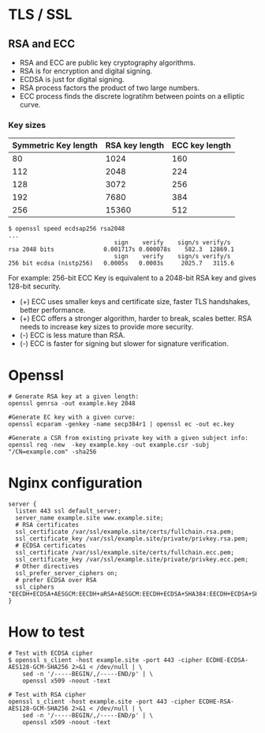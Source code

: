 # TLS / SSL

## RSA and ECC

- RSA and ECC are public key cryptography algorithms.
- RSA is for encryption and digital signing.
- ECDSA is just for digital signing.
- RSA process factors the product of two large numbers.
- ECC process finds the discrete logratihm between points on a elliptic curve.

### Key sizes

| Symmetric Key length |  RSA key length |   ECC key length   | 
|----------------------|-----------------|--------------------|
| 80                   | 1024            | 160                |
| 112                  | 2048            | 224                |
| 128                  | 3072            | 256                |
| 192                  | 7680            | 384                |
| 256                  | 15360           | 512                |

```
$ openssl speed ecdsap256 rsa2048
...
                              sign    verify    sign/s verify/s
rsa 2048 bits              0.001717s 0.000078s    582.3  12869.1
                              sign    verify    sign/s verify/s
256 bit ecdsa (nistp256)   0.0005s   0.0003s     2025.7   3115.6

```

For example: 256-bit ECC Key is equivalent to a 2048-bit RSA key and gives 128-bit security.
- (+) ECC uses smaller keys and certificate size, faster TLS handshakes, better performance.
- (+) ECC offers a stronger algorithm, harder to break, scales better. RSA needs to increase key sizes to provide more security.
- (-) ECC is less mature than RSA.
- (-) ECC is faster for signing but slower for signature verification.

# Openssl

```
# Generate RSA key at a given length:
openssl genrsa -out example.key 2048
```

```
#Generate EC key with a given curve:
openssl ecparam -genkey -name secp384r1 | openssl ec -out ec.key
```

```
#Generate a CSR from existing private key with a given subject info:
openssl req -new  -key example.key -out example.csr -subj "/CN=example.com" -sha256
```

# Nginx configuration
```
server {
  listen 443 ssl default_server;
  server_name example.site www.example.site;
  # RSA certificates
  ssl_certificate /var/ssl/example.site/certs/fullchain.rsa.pem;        
  ssl_certificate_key /var/ssl/example.site/private/privkey.rsa.pem;
  # ECDSA certificates
  ssl_certificate /var/ssl/example.site/certs/fullchain.ecc.pem;        
  ssl_certificate_key /var/ssl/example.site/private/privkey.ecc.pem; 
  # Other directives
  ssl_prefer_server_ciphers on;
  # prefer ECDSA over RSA
  ssl_ciphers "EECDH+ECDSA+AESGCM:EECDH+aRSA+AESGCM:EECDH+ECDSA+SHA384:EECDH+ECDSA+SHA256:EECDH+aRSA+SHA384:EECDH+aRSA+SHA256:EECDH:DHE+AESGCM:DHE:!RSA!aNULL:!eNULL:!LOW:!RC4:!3DES:!MD5:!EXP:!PSK:!SRP:!DSS:!CAMELLIA:!SEED";
}

```
# How to test

```
# Test with ECDSA cipher
$ openssl s_client -host example.site -port 443 -cipher ECDHE-ECDSA-AES128-GCM-SHA256 2>&1 < /dev/null | \
    sed -n '/-----BEGIN/,/-----END/p' | \
    openssl x509 -noout -text
```
```
# Test with RSA cipher
openssl s_client -host example.site -port 443 -cipher ECDHE-RSA-AES128-GCM-SHA256 2>&1 < /dev/null | \
    sed -n '/-----BEGIN/,/-----END/p' | \
    openssl x509 -noout -text

```

